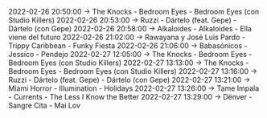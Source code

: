 2022-02-26 20:50:00 -> The Knocks - Bedroom Eyes - Bedroom Eyes (con Studio Killers)
2022-02-26 20:53:00 -> Ruzzi - Dártelo (feat. Gepe) - Dártelo (con Gepe)
2022-02-26 20:58:00 -> Alkaloides - Alkaloides - Ella viene del futuro
2022-02-26 21:02:00 -> Rawayana y José Luis Pardo - Trippy Caribbean - Funky Fiesta
2022-02-26 21:06:00 -> Babasónicos - Jessico - Pendejo
2022-02-27 12:05:00 -> The Knocks - Bedroom Eyes - Bedroom Eyes (con Studio Killers)
2022-02-27 13:13:00 -> The Knocks - Bedroom Eyes - Bedroom Eyes (con Studio Killers)
2022-02-27 13:16:00 -> Ruzzi - Dártelo (feat. Gepe) - Dártelo (con Gepe)
2022-02-27 13:21:00 -> Miami Horror - Illumination - Holidays
2022-02-27 13:26:00 -> Tame Impala - Currents - The Less I Know the Better
2022-02-27 13:29:00 -> Dënver - Sangre Cita - Mai Lov
